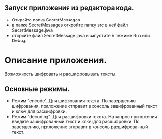 ## Запуск приложения из редактора кода. 
- Откройте папку SecretMessages
- в папке SecretMessages откройте папку src в ней файл SecretMessage.java
- откройте файл SecretMessage.java и запустите в режиме Run или Debug.
# Описание приложения. 
Возможность шифровать и расшифровывать тексты. 
## Основные режимы. 
- Режим "encode". Для шифрования текста. По завершению шифрования, приложение отправит в консоль зашифрованный текст и ключ для расшифровки. 
- Режим "decoding". Для расшифровки текста. На запрос приложения введите зашифрованный текст и ключ для расшифровки. По завершению, приложение отправит в консоль расшифрованный текст.
